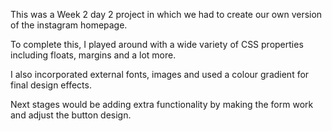 This was a Week 2 day 2 project in which we had to create our own version of the instagram homepage.

To complete this, I played around with a wide variety of CSS properties including floats, margins and a lot more.

I also incorporated external fonts, images and used a colour gradient for final design effects.

Next stages would be adding extra functionality by making the form work and adjust the button design.
